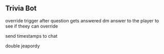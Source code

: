 ## Trivia Bot

override trigger after question gets answered
dm answer to the player to see if theey can override

send timestamps to chat

double jeapordy